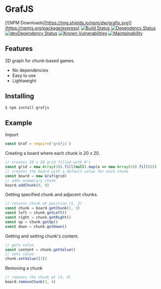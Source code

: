 # GrafJS
[![NPM Downloads][https://img.shields.io/npm/dw/grafjs.svg]](https://npmjs.org/package/express)
[![Build Status](https://travis-ci.org/KonradLinkowski/GrafJS.svg?branch=dev)](https://travis-ci.org/KonradLinkowski/GrafJS)
[![Dependency Status](https://david-dm.org/KonradLinkowski/GrafJS.svg)](https://david-dm.org/KonradLinkowski/GrafJS)
[![devDependency Status](https://david-dm.org/KonradLinkowski/GrafJS/dev-status.svg)](https://david-dm.org/KonradLinkowski/GrafJS#info=devDependencies)
[![Known Vulnerabilities](https://snyk.io/test/github/KonradLinkowski/GrafJS/badge.svg?targetFile=package.json)](https://snyk.io/test/github/KonradLinkowski/GrafJS?targetFile=package.json)
[![Maintainability](https://api.codeclimate.com/v1/badges/f2916fbf643afc357ef7/maintainability)](https://codeclimate.com/github/KonradLinkowski/GrafJS/maintainability)
## Features
2D graph for chunk-based games.
- No dependencies
- Easy to use
- Lightweight
## Installing
```bash
$ npm install grafjs
```
## Example
Import
```js
const Graf = require('grafjs')
```
Creating a board where each chunk is 20 x 20.
```js
// creates 20 x 20 grid filled with 0's
const grid = new Array(20).fill(null).map(a => new Array(20).fill(0))
// creates the board with a default value for each chunk
const board = new Graf(grid)
// adds examplary chunk
board.addChunk(0, 0)
```
Getting specified chunk and adjacent chunks.
```js
// returns chunk at position (1, 3)
const chunk = board.getChunk(1, 3)
const left = chunk.getLeft()
const right = chunk.getRight()
const up = chunk.getUp()
const down = chunk.getDown()
```
Getting and setting chunk's content.
```js
// gets value
const content = chunk.getValue()
// sets value
chunk.setValue([1])
```
Removing a chunk
```js
// removes the chunk at (3, 4)
board.removeChunk(3, 4)
```